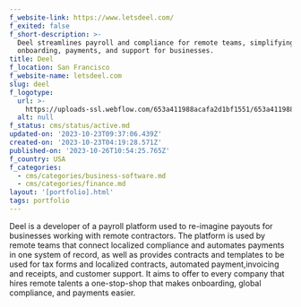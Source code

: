 ```yaml
---
f_website-link: https://www.letsdeel.com/
f_exited: false
f_short-description: >-
  Deel streamlines payroll and compliance for remote teams, simplifying
  onboarding, payments, and support for businesses.
title: Deel
f_location: San Francisco
f_website-name: letsdeel.com
slug: deel
f_logotype:
  url: >-
    https://uploads-ssl.webflow.com/653a411988acafa2d1bf1551/653a411988acafa2d1bf1614_64f85d717326423b23813963_deel.png
  alt: null
f_status: cms/status/active.md
updated-on: '2023-10-23T09:37:06.439Z'
created-on: '2023-10-23T04:19:28.571Z'
published-on: '2023-10-26T10:54:25.765Z'
f_country: USA
f_categories:
  - cms/categories/business-software.md
  - cms/categories/finance.md
layout: '[portfolio].html'
tags: portfolio
---
```


Deel is a developer of a payroll platform used to re-imagine payouts for businesses working with remote contractors. The platform is used by remote teams that connect localized compliance and automates payments in one system of record, as well as provides contracts and templates to be used for tax forms and localized contracts, automated payment,invoicing and receipts, and customer support. It aims to offer to every company that hires remote talents a one-stop-shop that makes onboarding, global compliance, and payments easier.

